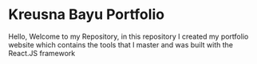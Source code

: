 # Kreusna Bayu Portfolio

Hello, Welcome to my Repository, 
in this repository I created my portfolio website 
which contains the tools that I master and was built with the React.JS framework
